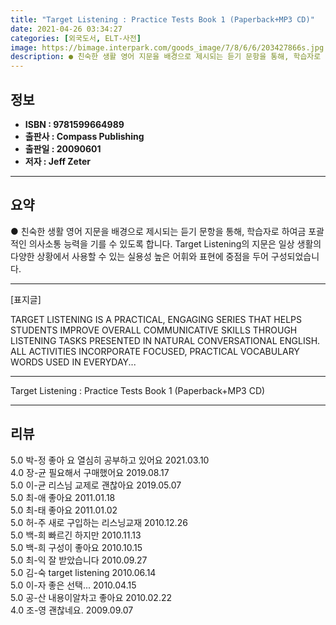 ```yaml
---
title: "Target Listening : Practice Tests Book 1 (Paperback+MP3 CD)"
date: 2021-04-26 03:34:27
categories: [외국도서, ELT-사전]
image: https://bimage.interpark.com/goods_image/7/8/6/6/203427866s.jpg
description: ● 친숙한 생활 영어 지문을 배경으로 제시되는 듣기 문항을 통해, 학습자로 하여금 포괄적인 의사소통 능력을 기를 수 있도록 합니다. Target Listening의 지문은 일상 생활의 다양한 상황에서 사용할 수 있는 실용성 높은 어휘와 표현에 중점을 두어 구성되었습니다.
---
```


## **정보**

- **ISBN : 9781599664989**
- **출판사 : Compass Publishing**
- **출판일 : 20090601**
- **저자 : Jeff Zeter**

------



## **요약**

●  친숙한 생활 영어 지문을 배경으로 제시되는 듣기 문항을 통해, 학습자로 하여금 포괄적인 의사소통 능력을 기를 수 있도록 합니다. Target Listening의 지문은 일상 생활의 다양한 상황에서 사용할 수 있는 실용성 높은 어휘와 표현에 중점을 두어 구성되었습니다.

------

[표지글]

TARGET LISTENING IS A PRACTICAL, ENGAGING SERIES THAT HELPS STUDENTS IMPROVE OVERALL COMMUNICATIVE SKILLS THROUGH LISTENING TASKS PRESENTED IN NATURAL CONVERSATIONAL ENGLISH. ALL ACTIVITIES INCORPORATE FOCUSED, PRACTICAL VOCABULARY WORDS USED IN EVERYDAY... 

------


Target Listening : Practice Tests Book 1 (Paperback+MP3 CD) 

------


## **리뷰** 

5.0 박-정 좋아 요 열심히  공부하고 있어요  2021.03.10 <br/>4.0 장-균 필요해서 구매했어요 2019.08.17 <br/>5.0 이-균 리스님 교제로 괜찮아요  2019.05.07 <br/>5.0 최-애 좋아요 2011.01.18 <br/>5.0 최-태 좋아요 2011.01.02 <br/>5.0 허-주 새로 구입하는 리스닝교재 2010.12.26 <br/>5.0 백-희 빠르긴 하지만 2010.11.13 <br/>5.0 백-희 구성이 좋아요 2010.10.15 <br/>5.0 최-익 잘 받았습니다 2010.09.27 <br/>5.0 김-숙 target listening 2010.06.14 <br/>5.0 이-자 좋은 선택... 2010.04.15 <br/>5.0 공-산 내용이알차고 좋아요 2010.02.22 <br/>4.0 조-영 괜찮네요. 2009.09.07 <br/>